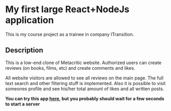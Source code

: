 # My first large React+NodeJs application

This is my course project as a trainee in company ITransition.

## Description

This is a low-end clone of Metacritic website. Authorized users can create reviews (on books, films, etc) and create comments and likes.

All website visitors are allowed to see all reviews on the main page. The full text search and other filtering stuff is implemented. Also it is possible to visit someones profile and see his/her total amount of likes and all written posts.

**You can try this app [here](https://megacritic.herokuapp.com/), but you probably should wait for a few seconds to start a server**
